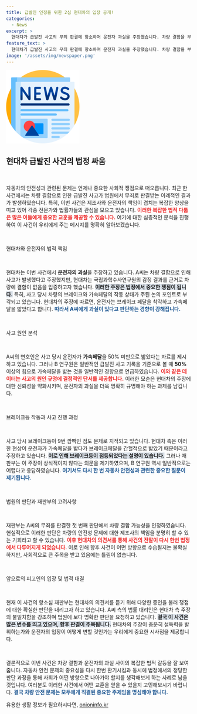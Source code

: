 ```yaml
---
title: 급발진 인정을 위한 2심 현대차의 입장 공개!
categories:
  - News
excerpt: >
  현대차가 급발진 사고의 무죄 판결에 항소하며 운전자 과실을 주장했습니다. 차량 결함을 부인하는 의견서 제출 후, 재판부는 증인 심문을 통해 다양한 쟁점을 확인. 과연 이번 사건의 진실은 무엇일까요? 10월 10일 최종 판결이 대기 중입니다!
feature_text: >
  현대차가 급발진 사고의 무죄 판결에 항소하며 운전자 과실을 주장했습니다. 차량 결함을 부인하는 의견서 제출 후, 재판부는 증인 심문을 통해 다양한 쟁점을 확인. 과연 이번 사건의 진실은 무엇일까요? 10월 10일 최종 판결이 대기 중입니다!
image: '/assets/img/newspaper.png'
---
```


<p><img src="/assets/img/newspaper.png" alt="kimp 속보" /></p>

<h2 data-ke-size="size26">현대차 급발진 사건의 법정 싸움</h2>

<p data-ke-size="size16">&nbsp;</p>

<p>자동차의 안전성과 관련된 문제는 언제나 중요한 사회적 쟁점으로 떠오릅니다. 최근 한 사건에서는 차량 결함으로 인한 급발진 사고가 법원에서 무죄로 판결받는 이례적인 결과가 발생하였습니다. 특히, 이번 사건은 제조사와 운전자의 책임이 겹치는 복잡한 양상을 띠고 있어 각종 전문가와 법률가들의 관심을 모으고 있습니다. <b><span style="color: #ee2323;">이러한 복잡한 법적 다툼은 많은 이들에게 중요한 교훈을 제공할 수 있습니다.</span></b> 여기에 대한 심층적인 분석을 진행하여 이 사건이 우리에게 주는 메시지를 명확히 알아보겠습니다.</p>

<p data-ke-size="size16">&nbsp;</p>

<p>현대차와 운전자의 법적 책임</p>

<p data-ke-size="size16">&nbsp;</p>

<p>현대차는 이번 사건에서 <b>운전자의 과실</b>을 주장하고 있습니다. A씨는 차량 결함으로 인해 사고가 발생했다고 주장했지만, 현대차는 국립과학수사연구원의 감정 결과를 근거로 차량에 결함이 없음을 입증하고자 했습니다. <b><span style="background-color: #21538527;">이러한 주장은 법정에서 중요한 쟁점이 됩니다.</span></b> 특히, 사고 당시 차량의 브레이크와 가속페달의 작동 상태가 주된 논의 포인트로 부각되고 있습니다. 현대차의 주장에 따르면, 운전자는 브레이크 페달을 착각하고 가속페달을 밟았다고 합니다. <b><span style="color: #1a5490;">따라서 A씨에게 과실이 있다고 판단하는 경향이 강해집니다.</span></b></p>

<p data-ke-size="size16">&nbsp;</p>

<p>사고 원인 분석</p>

<p data-ke-size="size16">&nbsp;</p>

<p>A씨의 변호인은 사고 당시 운전자가 <b>가속페달</b>을 50% 미만으로 밟았다는 자료를 제시하고 있습니다. 그러나 B 연구원은 일반적인 급발진 사고 기록을 기준으로 볼 때 <b>50%</b> 이상의 힘으로 가속페달을 밟는 것을 일반적인 경향으로 언급하였습니다. <b><span style="color: #ee2323;">이와 같은 데이터는 사고의 원인 규명에 결정적인 단서를 제공합니다.</span></b> 이러한 모순은 현대차의 주장에 대한 신뢰성을 약화시키며, 운전자의 과실을 더욱 명확히 규명해야 하는 과제를 남깁니다.</p>

<p data-ke-size="size16">&nbsp;</p>

<p>브레이크등 작동과 사고 진행 과정</p>

<p data-ke-size="size16">&nbsp;</p>

<p>사고 당시 브레이크등이 9번 깜빡인 점도 문제로 지적되고 있습니다. 현대차 측은 이러한 현상이 운전자가 가속페달을 밟다가 브레이크페달을 간헐적으로 밟았기 때문이라고 주장하고 있습니다. <b><span style="background-color: #21538527;">이로 인해 브레이크등이 점등되었다는 설명이 있습니다.</span></b> 그러나 재판부는 이 주장이 상식적이지 않다는 의문을 제기하였으며, B 연구원 역시 일반적으로는 어렵다고 응답하였습니다. <b><span style="color: #1a5490;">여기서도 다시 한 번 자동차 안전성과 관련한 중요한 질문이 제기됩니다.</span></b></p>

<p data-ke-size="size16">&nbsp;</p>

<p>법원의 판단과 재판부의 고려사항</p>

<p data-ke-size="size16">&nbsp;</p>

<p>재판부는 A씨의 무죄를 판결한 첫 번째 판단에서 차량 결함 가능성을 인정하였습니다. 현실적으로 이러한 판단은 차량의 안전성 문제에 대한 제조사의 책임을 분명히 할 수 있는 기회라고 할 수 있습니다. <b><span style="color: #ee2323;">이후 현대차의 의견서를 통해 사건의 전말이 다시 한번 법정에서 다루어지게 되었습니다.</span></b> 이로 인해 향후 사건이 어떤 방향으로 수습될지는 불확실하지만, 사회적으로 큰 주목을 받고 있음에는 틀림이 없습니다.</p>

<p data-ke-size="size16">&nbsp;</p>

<p>앞으로의 피고인의 입장 및 법적 대결</p>

<p data-ke-size="size16">&nbsp;</p>

<p>현재 이 사건의 항소심 재판부는 현대차의 의견서를 듣기 위해 다양한 증인을 불러 쟁점에 대한 확실한 판단을 내리고자 하고 있습니다. A씨 측의 법률 대리인은 현대차 측 주장의 불일치함을 강조하며 법원에 보다 명확한 판단을 요청하고 있습니다. <b><span style="background-color: #21538527;">결국 이 사건은 많은 변수를 띄고 있으며, 향후 판결이 주목됩니다.</span></b> 현대차의 주장이 충분히 설득력을 발휘하는가와 운전자의 입장이 어떻게 변할 것인가는 우리에게 중요한 시사점을 제공합니다. </p>

<p data-ke-size="size16">&nbsp;</p>

<p>결론적으로 이번 사건은 차량 결함과 운전자의 과실 사이의 복잡한 법적 갈등을 잘 보여줍니다. 자동차 안전 문제의 중요성을 다시 한번 환기시킴과 동시에 법정에서의 정당한 판단 과정을 통해 사회가 어떤 방향으로 나아가야 할지를 생각해보게 하는 사례로 남을 것입니다. 여러분도 이러한 사건에서 어떤 교훈을 얻을 수 있을지 고민해보시기 바랍니다. <b><span style="color: #1a5490;">결국 차량 안전 문제는 모두에게 직결된 중요한 주제임을 명심해야 합니다.</span></b></p>
유용한 생활 정보가 필요하시다면, <a href="https://onioninfo.kr" rel="dofollow">onioninfo.kr</a>


